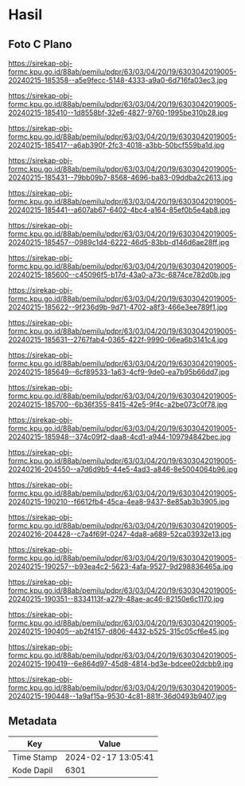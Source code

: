# Hasil

## Foto C Plano

https://sirekap-obj-formc.kpu.go.id/88ab/pemilu/pdpr/63/03/04/20/19/6303042019005-20240215-185358--a5e9fecc-5148-4333-a9a0-6d716fa03ec3.jpg

https://sirekap-obj-formc.kpu.go.id/88ab/pemilu/pdpr/63/03/04/20/19/6303042019005-20240215-185410--1d8558bf-32e6-4827-9760-1995be310b28.jpg

https://sirekap-obj-formc.kpu.go.id/88ab/pemilu/pdpr/63/03/04/20/19/6303042019005-20240215-185417--a6ab390f-2fc3-4018-a3bb-50bcf559ba1d.jpg

https://sirekap-obj-formc.kpu.go.id/88ab/pemilu/pdpr/63/03/04/20/19/6303042019005-20240215-185431--79bb09b7-8568-4696-ba83-09ddba2c2613.jpg

https://sirekap-obj-formc.kpu.go.id/88ab/pemilu/pdpr/63/03/04/20/19/6303042019005-20240215-185441--a607ab67-6402-4bc4-a164-85ef0b5e4ab8.jpg

https://sirekap-obj-formc.kpu.go.id/88ab/pemilu/pdpr/63/03/04/20/19/6303042019005-20240215-185457--0989c1d4-6222-46d5-83bb-d146d6ae28ff.jpg

https://sirekap-obj-formc.kpu.go.id/88ab/pemilu/pdpr/63/03/04/20/19/6303042019005-20240215-185600--c45096f5-b17d-43a0-a73c-6874ce782d0b.jpg

https://sirekap-obj-formc.kpu.go.id/88ab/pemilu/pdpr/63/03/04/20/19/6303042019005-20240215-185622--9f236d9b-9d71-4702-a8f3-466e3ee789f1.jpg

https://sirekap-obj-formc.kpu.go.id/88ab/pemilu/pdpr/63/03/04/20/19/6303042019005-20240215-185631--2767fab4-0365-422f-9990-06ea6b3141c4.jpg

https://sirekap-obj-formc.kpu.go.id/88ab/pemilu/pdpr/63/03/04/20/19/6303042019005-20240215-185649--6cf89533-1a63-4cf9-9de0-ea7b95b66dd7.jpg

https://sirekap-obj-formc.kpu.go.id/88ab/pemilu/pdpr/63/03/04/20/19/6303042019005-20240215-185700--6b36f355-8415-42e5-9f4c-a2be073c0f78.jpg

https://sirekap-obj-formc.kpu.go.id/88ab/pemilu/pdpr/63/03/04/20/19/6303042019005-20240215-185948--374c09f2-daa8-4cd1-a944-109794842bec.jpg

https://sirekap-obj-formc.kpu.go.id/88ab/pemilu/pdpr/63/03/04/20/19/6303042019005-20240216-204550--a7d6d9b5-44e5-4ad3-a846-8e5004064b96.jpg

https://sirekap-obj-formc.kpu.go.id/88ab/pemilu/pdpr/63/03/04/20/19/6303042019005-20240215-190210--f6612fb4-45ca-4ea8-9437-8e85ab3b3905.jpg

https://sirekap-obj-formc.kpu.go.id/88ab/pemilu/pdpr/63/03/04/20/19/6303042019005-20240216-204428--c7a4f69f-0247-4da8-a689-52ca03932e13.jpg

https://sirekap-obj-formc.kpu.go.id/88ab/pemilu/pdpr/63/03/04/20/19/6303042019005-20240215-190257--b93ea4c2-5623-4afa-9527-9d298836465a.jpg

https://sirekap-obj-formc.kpu.go.id/88ab/pemilu/pdpr/63/03/04/20/19/6303042019005-20240215-190351--8334113f-a279-48ae-ac46-82150e6c1170.jpg

https://sirekap-obj-formc.kpu.go.id/88ab/pemilu/pdpr/63/03/04/20/19/6303042019005-20240215-190405--ab2f4157-d806-4432-b525-315c05cf6e45.jpg

https://sirekap-obj-formc.kpu.go.id/88ab/pemilu/pdpr/63/03/04/20/19/6303042019005-20240215-190419--6e864d97-45d8-4814-bd3e-bdcee02dcbb9.jpg

https://sirekap-obj-formc.kpu.go.id/88ab/pemilu/pdpr/63/03/04/20/19/6303042019005-20240215-190448--1a9af15a-9530-4c81-881f-36d0493b9407.jpg


## Metadata

| Key        | Value               |
| ---------- | ------------------- |
| Time Stamp | 2024-02-17 13:05:41 |
| Kode Dapil | 6301                |



